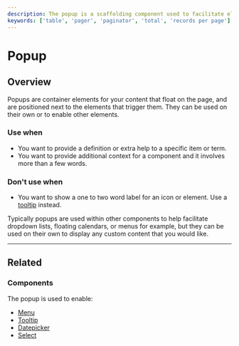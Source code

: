 ```yaml
---
description: The popup is a scaffolding component used to facilitate elements that appear above other content, including menus, complex tooltips, date pickers, etc.
keywords: ['table', 'pager', 'paginator', 'total', 'records per page']
---
```


# Popup

<ComponentVisual
  figmaUrl=""
  storybookUrl="https://forge.tylerdev.io/main/?path=/story/components-popup--default" />

## Overview

Popups are container elements for your content that float on the page, and are positioned next to the elements that trigger them. They can be used on their own or to enable other elements.

### Use when

- You want to provide a definition or extra help to a specific item or term. 
- You want to provide additional context for a component and it involves more than a few words.

### Don't use when

- You want to show a one to two word label for an icon or element. Use a [tooltip](/components/notifications-and-messages/tooltip) instead.

Typically popups are used within other components to help facilitate dropdown lists, floating calendars, or menus for example, but they can be used on their own to display any custom content that you would like.

---

## Related 

### Components 

The popup is used to enable:

* [Menu](/components/menu)
* [Tooltip](/components/tooltip)
* [Datepicker](/components/date-picker)
* [Select](/components/select)

